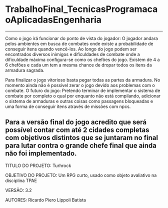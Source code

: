 # TrabalhoFinal_TecnicasProgramacaoAplicadasEngenharia
----------------------------------------------------------------------------
  Como o jogo irá funcionar do ponto de vista do jogador:
  O jogador andara pelos ambientes em busca de combates onde existe a probabilidade de 
  conseguir itens quando vencê-los. Ao longo do jogo podem ser encontrados diversos inimigos 
  e dificuldades de combate onde a dificuldade máxima configura-se como os chefões do jogo.
  Existem de 4 a 6 chefões e cada um tem a mesma chance de dropar todos os itens da 
  armadura sagrada.
  
  Para finalizar o jogo vitorioso basta pegar todas as partes da armadura.
  No momento ainda não é possível zerar o jogo devido aos problemas com o combate.
  O futuro do jogo:
  Pretendo terminar de implementar o sistema de combate por completo o qual por enquanto 
  não está compilando, adicionar o sistema de armaduras e outras coisas como passagens 
  bloqueadas e uma forma de conseguir itens através de missões com npcs.
  
  Para a versão final do jogo acredito que será possível contar com até 2 cidades completas com 
  objetivos distintos que se juntaram no final para lutar contra o grande chefe final que ainda 
  não foi implementado.
------------------------------------------------------------------------

TITULO DO PROJETO: Turhrock

OBJETIVO DO PROJETO: Um RPG curto, usado como objeto avaliativo na disciplina TPAE

VERSÃO: 3.2

AUTORES: Ricardo Piero Lippoli Batista
